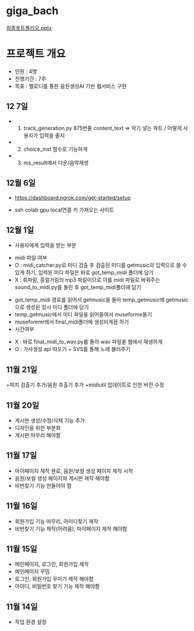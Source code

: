 # giga_bach
[최종포트폴리오.pptx](https://github.com/user-attachments/files/17014139/3.ppt.pptx)

# 프로젝트 개요
- 인원 : 4명
- 진행기간 : 7주
- 목표 : 멜로디를 통한 음원생성AI 기반 웹서비스 구현

## 12 7일

 + 1. track_generation.py 875번줄 content_text => 악기 넣는 파트 / 어떻게 사용자가 입력을 줄지
 + 2. choice_inst 함수로 기능하게
 + 3. ms_result에서 다운/음악재생

## 12월 6일
 + https://dashboard.ngrok.com/get-started/setup
  - ssh colab gpu local연결 키 가져오는 사이트

## 12월 1일
 + 사용자에게 입력을 받는 부분 
  - midi 파일 여부 
   - O : midi_catcher.py로 미디 검출 후 검출된 미디를 getmusic의 입력으로 쓸 수 있게 하기, 입력된 미디 파일은 바로 got_temp_midi 폴더에 담기
   - X : 휘파람, 흥얼거림의 mp3 파일이므로 이를 midi 파일로 바꿔주는 sound_to_midi.py를 돌린 후 
   got_temp_midi폴더에 담기
+ got_temp_midi 경로를 읽어서 getmusic을 돌아 temp_getmusic에 getmusic으로 생성된 임시 미디 폴더에 담기
+ temp_getmusic에서 미디 파일을 읽어들여서 museforme돌기
+ museforemr에서 final_midi폴더에 생성되게끔 하기
+ 시간여부
 - X : 바로 final_midi_to_wav.py를 돌아 wav 파일을 웹에서 재생하게
 - O : 가사생성 api 따오기 + SVS를 통해 노래 불러주기

## 11월 21일
+피치 검출기 추가/음원 추출기 추가
+midiutil 업데이트로 인한 버전 수정

## 11월 20일
+ 게시판 생성/수정/삭제 기능 추가
+ 디자인을 위한 부분화
+ 게시판 마무리 해야함

## 11월 17일
+ 마이페이지 제작 완료, 음원/보컬 생성 페이지 제작 시작
+ 음원/보컬 생성 페이지와 게시판 제작 해야함
+ 비번찾기 기능 만들어야 함

## 11월 16일
+ 회원가입 기능 마무리, 아이디찾기 제작
+ 비번찾기 기능 제작(어려움), 마이페이지 제작 해야함

## 11월 15일
+ 메인페이지, 로그인, 회원가입 제작
+ 메인페이지 꾸밈
+ 로그인, 회원가입 꾸미기 제작 해야함
+ 아이디, 비밀번호 찾기 기능 제작 해야함

## 11월 14일
+ 작업 환경 설정
